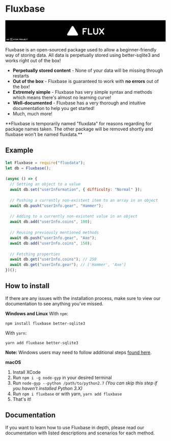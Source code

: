 # Fluxbase

![Flux](./src/assets/image_2022-02-21_110116.png)

Fluxbase is an open-sourced package used to allow a beginner-friendly way of storing data. All data is perpetually stored using better-sqlite3 and works right out of the box!

- **Perpetually stored content** - None of your data will be missing through restarts
- **Out of the box** - Fluxbase is guaranteed to work with **no errors** out of the box!
- **Extremely simple** - Fluxbase has very simple syntax and methods which means there's almost no learning curve!
- **Well-documented** - Fluxbase has a very thorough and intuitive documentation to help you get started!
- Much, much more!

\*\*Fluxbase is temporarily named "fluxdata" for reasons regarding for package names taken. The other package will be removed shortly and fluxbase won't be named fluxdata.\*\*

## Example

```js
let Fluxbase = require("fluxdata");
let db = Fluxbase();

(async () => {
  // Setting an object to a value
  await db.set("userInformation", { difficulty: "Normal" });

  // Pushing a currently non-existent item to an array in an object
  await db.push("userInfo.gear", "Hammer");

  // Adding to a currently non-existent value in an object
  await db.add("userInfo.coins", 100);

  // Reusing previously mentioned methods
  await db.push("userInfo.gear", "Axe");
  await db.add("userInfo.coins", 150);

  // Fetching properties
  await db.get("userInfo.coins"); // 250
  await db.get("userInfo.gear"); // ['Hammer', 'Axe']
})();
```

## How to install

If there are any issues with the installation process, make sure to view our documentation to see anything you've missed.

**Windows and Linux**
With `npm`:

```
npm install fluxbase better-sqlite3
```

With `yarn`:

```
yarn add fluxbase better-sqlite3
```

**Note:** Windows users may need to follow additional steps [found here](https://flux.atomdev.cf).

**macOS**

1. Install XCode
2. Run `npm i -g node-gyp` in your desired terminal
3. Run `node-gyp --python /path/to/python2.7` _(You can skip this step if you haven't installed Python 3.X)_
4. Run `npm i fluxbase` or with yarn, `yarn add fluxbase`
5. That's it!

## Documentation

If you want to learn how to use Fluxbase in depth, please read our documentation with listed descriptions and scenarios for each method.
